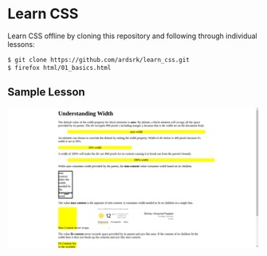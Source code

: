 # Learn CSS

Learn CSS offline by cloning this repository and following through individual lessons:

```
$ git clone https://github.com/ardsrk/learn_css.git
$ firefox html/01_basics.html
```

## Sample Lesson

![Understanding Width](./images/understanding_width.png)

